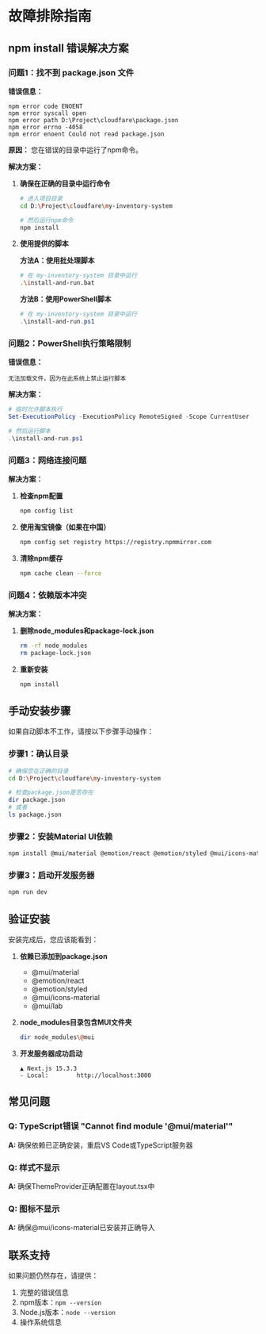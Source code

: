 # 故障排除指南

## npm install 错误解决方案

### 问题1：找不到 package.json 文件

**错误信息：**
```
npm error code ENOENT
npm error syscall open
npm error path D:\Project\cloudfare\package.json
npm error errno -4058
npm error enoent Could not read package.json
```

**原因：** 您在错误的目录中运行了npm命令。

**解决方案：**

1. **确保在正确的目录中运行命令**
   ```bash
   # 进入项目目录
   cd D:\Project\cloudfare\my-inventory-system
   
   # 然后运行npm命令
   npm install
   ```

2. **使用提供的脚本**
   
   **方法A：使用批处理脚本**
   ```bash
   # 在 my-inventory-system 目录中运行
   .\install-and-run.bat
   ```
   
   **方法B：使用PowerShell脚本**
   ```powershell
   # 在 my-inventory-system 目录中运行
   .\install-and-run.ps1
   ```

### 问题2：PowerShell执行策略限制

**错误信息：**
```
无法加载文件，因为在此系统上禁止运行脚本
```

**解决方案：**
```powershell
# 临时允许脚本执行
Set-ExecutionPolicy -ExecutionPolicy RemoteSigned -Scope CurrentUser

# 然后运行脚本
.\install-and-run.ps1
```

### 问题3：网络连接问题

**解决方案：**

1. **检查npm配置**
   ```bash
   npm config list
   ```

2. **使用淘宝镜像（如果在中国）**
   ```bash
   npm config set registry https://registry.npmmirror.com
   ```

3. **清除npm缓存**
   ```bash
   npm cache clean --force
   ```

### 问题4：依赖版本冲突

**解决方案：**

1. **删除node_modules和package-lock.json**
   ```bash
   rm -rf node_modules
   rm package-lock.json
   ```

2. **重新安装**
   ```bash
   npm install
   ```

## 手动安装步骤

如果自动脚本不工作，请按以下步骤手动操作：

### 步骤1：确认目录
```bash
# 确保您在正确的目录
cd D:\Project\cloudfare\my-inventory-system

# 检查package.json是否存在
dir package.json
# 或者
ls package.json
```

### 步骤2：安装Material UI依赖
```bash
npm install @mui/material @emotion/react @emotion/styled @mui/icons-material @mui/lab
```

### 步骤3：启动开发服务器
```bash
npm run dev
```

## 验证安装

安装完成后，您应该能看到：

1. **依赖已添加到package.json**
   - @mui/material
   - @emotion/react
   - @emotion/styled
   - @mui/icons-material
   - @mui/lab

2. **node_modules目录包含MUI文件夹**
   ```bash
   dir node_modules\@mui
   ```

3. **开发服务器成功启动**
   ```
   ▲ Next.js 15.3.3
   - Local:        http://localhost:3000
   ```

## 常见问题

### Q: TypeScript错误 "Cannot find module '@mui/material'"
**A:** 确保依赖已正确安装，重启VS Code或TypeScript服务器

### Q: 样式不显示
**A:** 确保ThemeProvider正确配置在layout.tsx中

### Q: 图标不显示
**A:** 确保@mui/icons-material已安装并正确导入

## 联系支持

如果问题仍然存在，请提供：
1. 完整的错误信息
2. npm版本：`npm --version`
3. Node.js版本：`node --version`
4. 操作系统信息 